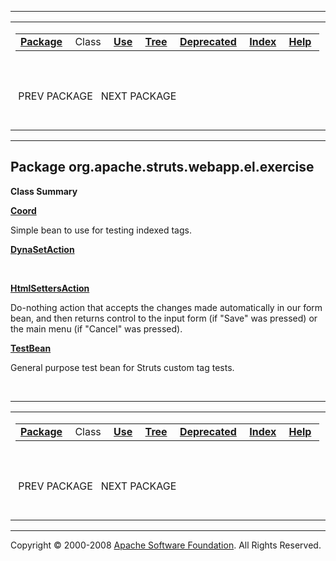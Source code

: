 ------------------------------------------------------------------------

<span id="navbar_top"></span> [](#skip-navbar_top "Skip navigation links")

<table>
<colgroup>
<col width="50%" />
<col width="50%" />
</colgroup>
<tbody>
<tr class="odd">
<td align="left"><span id="navbar_top_firstrow"></span>
<table>
<tbody>
<tr class="odd">
<td align="left"><a href="../../../../../../org/apache/struts/webapp/el/exercise/package-summary.html.md"><strong>Package</strong></a> </td>
<td align="left">Class </td>
<td align="left"><a href="package-use.html.md"><strong>Use</strong></a> </td>
<td align="left"><a href="package-tree.html.md"><strong>Tree</strong></a> </td>
<td align="left"><a href="../../../../../../deprecated-list.html.md"><strong>Deprecated</strong></a> </td>
<td align="left"><a href="../../../../../../index-all.html.md"><strong>Index</strong></a> </td>
<td align="left"><a href="../../../../../../help-doc.html.md"><strong>Help</strong></a> </td>
</tr>
</tbody>
</table></td>
<td align="left"></td>
</tr>
<tr class="even">
<td align="left"> PREV PACKAGE   NEXT PACKAGE</td>
<td align="left"><a href="../../../../../../index.html.md?org/apache/struts/webapp/el/exercise/package-summary.html"><strong>FRAMES</strong></a>    <a href="package-summary.html"><strong>NO FRAMES</strong></a>    
<a href="../../../../../../allclasses-noframe.html.md"><strong>All Classes</strong></a></td>
</tr>
</tbody>
</table>

<span id="skip-navbar_top"></span>

------------------------------------------------------------------------

Package org.apache.struts.webapp.el.exercise
--------------------------------------------

**Class Summary**

**[Coord](../../../../../../org/apache/struts/webapp/el/exercise/Coord.html.md "class in org.apache.struts.webapp.el.exercise")**

Simple bean to use for testing indexed tags.

**[DynaSetAction](../../../../../../org/apache/struts/webapp/el/exercise/DynaSetAction.html.md "class in org.apache.struts.webapp.el.exercise")**

 

**[HtmlSettersAction](../../../../../../org/apache/struts/webapp/el/exercise/HtmlSettersAction.html.md "class in org.apache.struts.webapp.el.exercise")**

Do-nothing action that accepts the changes made automatically in our form bean, and then returns control to the input form (if "Save" was pressed) or the main menu (if "Cancel" was pressed).

**[TestBean](../../../../../../org/apache/struts/webapp/el/exercise/TestBean.html.md "class in org.apache.struts.webapp.el.exercise")**

General purpose test bean for Struts custom tag tests.

 

------------------------------------------------------------------------

<span id="navbar_bottom"></span> [](#skip-navbar_bottom "Skip navigation links")

<table>
<colgroup>
<col width="50%" />
<col width="50%" />
</colgroup>
<tbody>
<tr class="odd">
<td align="left"><span id="navbar_bottom_firstrow"></span>
<table>
<tbody>
<tr class="odd">
<td align="left"><a href="../../../../../../org/apache/struts/webapp/el/exercise/package-summary.html.md"><strong>Package</strong></a> </td>
<td align="left">Class </td>
<td align="left"><a href="package-use.html.md"><strong>Use</strong></a> </td>
<td align="left"><a href="package-tree.html.md"><strong>Tree</strong></a> </td>
<td align="left"><a href="../../../../../../deprecated-list.html.md"><strong>Deprecated</strong></a> </td>
<td align="left"><a href="../../../../../../index-all.html.md"><strong>Index</strong></a> </td>
<td align="left"><a href="../../../../../../help-doc.html.md"><strong>Help</strong></a> </td>
</tr>
</tbody>
</table></td>
<td align="left"></td>
</tr>
<tr class="even">
<td align="left"> PREV PACKAGE   NEXT PACKAGE</td>
<td align="left"><a href="../../../../../../index.html.md?org/apache/struts/webapp/el/exercise/package-summary.html"><strong>FRAMES</strong></a>    <a href="package-summary.html"><strong>NO FRAMES</strong></a>    
<a href="../../../../../../allclasses-noframe.html.md"><strong>All Classes</strong></a></td>
</tr>
</tbody>
</table>

<span id="skip-navbar_bottom"></span>

------------------------------------------------------------------------

Copyright © 2000-2008 [Apache Software Foundation](http://www.apache.org/). All Rights Reserved.
